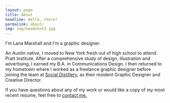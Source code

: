 ```yaml
---
layout: page
title: About
headline: Hello, there!
permalink: about/
img: img/headshot2.jpg
---
```


I'm Lana Marshall and I'm a graphic designer.

An Austin native, I moved to New York fresh out of high school to attend Pratt Institute. After a comprehensive study of design, illustration and advertising, I earned my B.A. in Communications Design. I then returned to my hometown where I worked as a freelance graphic designer before joining the team at <a href="http://socialdistillery.com/" target="_blank">Social Distillery</a>, as their resident Graphic Designer and Creative Director.

If you have questions about any of my work or would like a copy of my most recent resume, feel free to <a href="/contact/">contact me.</a>